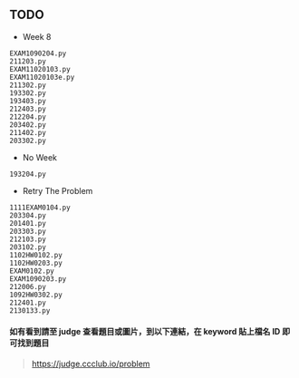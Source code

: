 ## TODO

- Week 8
```
EXAM1090204.py
211203.py
EXAM11020103.py
EXAM11020103e.py
211302.py
193302.py
193403.py
212403.py
212204.py
203402.py
211402.py
203302.py
```

- No Week
```
193204.py
```

- Retry The Problem
```
1111EXAM0104.py
203304.py
201401.py
203303.py
212103.py
203102.py
1102HW0102.py
1102HW0203.py
EXAM0102.py
EXAM1090203.py
212006.py
1092HW0302.py
212401.py
2130133.py
```

#### 如有看到請至 judge 查看題目或圖片，到以下連結，在 keyword 貼上檔名 ID 即可找到題目

> https://judge.ccclub.io/problem